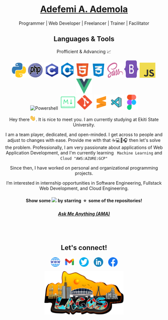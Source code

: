 <h1 align="center"> <a href ="https://arhesus.trumpeterstv.com/">Adefemi A. Ademola</a></h1>
<p align="center">Programmer | Web Developer | Freelancer | Trainer | Facilitator</p>
<h2 align="center"> Languages & Tools </h2>
<p align="center">Profficient & Advancing 📈</p>
<p align="center">
<img src="https://github.com/Howdy-admoll/Howdy-admoll/blob/main/images/python.png" alt="Python" width="48" height="48"/>&nbsp;<img src="https://github.com/Howdy-admoll/Howdy-admoll/blob/main/images/php.svg" alt="php" width="48" height="48"/>&nbsp;<img src="https://github.com/Howdy-admoll/Howdy-admoll/blob/main/images/c.png" alt="C" width="50" height="48"/>&nbsp;<img src="https://github.com/Howdy-admoll/Howdy-admoll/blob/main/images/cpp.png" alt="C++" width="40" height="48"/>&nbsp;<img src="https://github.com/Howdy-admoll/Howdy-admoll/blob/main/images/html.svg" alt="HTML" width="48" height="48"/>&nbsp;<img src="https://github.com/Howdy-admoll/Howdy-admoll/blob/main/images/css.png" alt="CSS" width="48" height="48"/>&nbsp;<img src="https://github.com/Howdy-admoll/Howdy-admoll/blob/main/images/sass.png" alt="SASS" width="50" height="48"/>&nbsp;<img src="https://github.com/Howdy-admoll/Howdy-admoll/blob/main/images/bootstrap.svg" alt="Bootstrap" width="45" height="55"/>&nbsp;<img src="https://github.com/Howdy-admoll/Howdy-admoll/blob/main/images/js.png" alt="JavaScript" width="50" height="48"/>&nbsp;<img src="https://github.com/Howdy-admoll/Howdy-admoll/blob/main/images/vue.png" alt="Vue" width="50" height="48"/><br><img src="https://www.freeiconspng.com/uploads/powershell-icon-9.png" alt="Powershell" width="48" height="48"/>&nbsp;&nbsp;<img src="https://github.com/Howdy-admoll/Howdy-admoll/blob/main/images/markdown.png" alt="Markdown" width="48" height="48"/>&nbsp;<img src="https://github.com/Howdy-admoll/Howdy-admoll/blob/main/images/git.png" alt="Git" width="50" height="48"/>&nbsp;<img src="https://github.com/Howdy-admoll/Howdy-admoll/blob/main/images/sublime.png" alt="sublime" width="48" height="48"/><img src="https://github.com/Howdy-admoll/Howdy-admoll/blob/main/images/vscode.png" alt="vscode" width="48" height="48"/>&nbsp;<img src="https://github.com/Howdy-admoll/Howdy-admoll/blob/main/images/figma.png" alt="Figma" width="40" height="48"/>  </p>


<p align="center">Hey there<img src="https://raw.githubusercontent.com/ABSphreak/ABSphreak/master/gifs/Hi.gif" width="20px">. It is nice to meet you. I am currently studying at Ekiti State University.</p>

<p align="center">I am a team player, dedicated, and open-minded. I get across to people and adjust to changes with ease. Provide me with that ☕💻🔋🎧 then let's solve the problem. Professionally, I am very passionate about applications of Web Application Development, and I'm currently learning <code> Machine Learning</code> and <code>Cloud "AWS:AZURE:GCP"</code></p>

<p align="center">Since then, I have worked on personal and organizational programming projects.</p>

<p align="center">I’m interested in internship opportunities in Software Engineering, Fullstack Web Development, and Cloud Engineering.<br>
  
<h4 align="center">Show some <img src="https://acegif.com/wp-content/uploads/2020/b72nv6/kiss-emoji-16.gif" width="30px"> by starring  &nbsp;⭐&nbsp; some of the repositories!</h4>
<h5 align="center"><a href="https://github.com/Howdy-admoll/Howdy-admoll/discussions">Ask Me Anything (AMA)</a></h5>
</p>

<!---
Howdy-admoll/Howdy-admoll is a ✨ special ✨ repository because its `README.md` (this file) appears on your GitHub profile.
You can click the Preview link to take a look at your changes.
--->
<br><br>

<h2 align="center"> Let's connect! </h2>
<p align="center">
<a href="https://arhesus-admoll.web.app//"><img align="center" width="30px" src="https://github.com/Howdy-admoll/Howdy-admoll/blob/main/images/web.png" /></a> &nbsp;&nbsp; <a href="mailto:admoll.adefemi@gmail.com"><img align="center" width="30px" src="https://github.com/Howdy-admoll/Howdy-admoll/blob/main/images/logo-gmail.png" /></a> &nbsp;&nbsp; <a href="https://twitter.com/officialadmoll"><img align="center" width="30px" src="https://github.com/Howdy-admoll/Howdy-admoll/blob/main/images/twitter.png" /></a> &nbsp;&nbsp; <a href="https://www.linkedin.com/in/admoll/"><img align="center" width="30px" src="https://github.com/Howdy-admoll/Howdy-admoll/blob/main/images/linkedIns.png" /></a> &nbsp;&nbsp; <a href="https://www.facebook.com/AdmollX/"><img align="center" width="30px" src="https://github.com/Howdy-admoll/Howdy-admoll/blob/main/images/facebook.png" /></a>
</p>

<p align="center">
<img src="https://github.com/Howdy-admoll/Howdy-admoll/blob/main/images/real.png" alt="Lagos,Nigeria" width="50%" height="50%"/>
</p>
